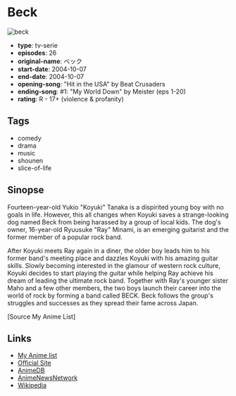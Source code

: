 # Beck

![beck](https://cdn.myanimelist.net/images/anime/11/11636.jpg)

-   **type**: tv-serie
-   **episodes**: 26
-   **original-name**: ベック
-   **start-date**: 2004-10-07
-   **end-date**: 2004-10-07
-   **opening-song**: "Hit in the USA" by Beat Crusaders
-   **ending-song**: #1: "My World Down" by Meister (eps 1-20)
-   **rating**: R - 17+ (violence & profanity)

## Tags

-   comedy
-   drama
-   music
-   shounen
-   slice-of-life

## Sinopse

Fourteen-year-old Yukio "Koyuki" Tanaka is a dispirited young boy with no goals in life. However, this all changes when Koyuki saves a strange-looking dog named Beck from being harassed by a group of local kids. The dog's owner, 16-year-old Ryuusuke "Ray" Minami, is an emerging guitarist and the former member of a popular rock band.

After Koyuki meets Ray again in a diner, the older boy leads him to his former band's meeting place and dazzles Koyuki with his amazing guitar skills. Slowly becoming interested in the glamour of western rock culture, Koyuki decides to start playing the guitar while helping Ray achieve his dream of leading the ultimate rock band. Together with Ray's younger sister Maho and a few other members, the two boys launch their career into the world of rock by forming a band called BECK. Beck follows the group's struggles and successes as they spread their fame across Japan.

[Source My Anime List]

## Links

-   [My Anime list](https://myanimelist.net/anime/57/Beck)
-   [Official Site](http://www.beck.ne.jp/)
-   [AnimeDB](http://anidb.info/perl-bin/animedb.pl?show=anime&aid=2320)
-   [AnimeNewsNetwork](http://www.animenewsnetwork.com/encyclopedia/anime.php?id=4404)
-   [Wikipedia](http://en.wikipedia.org/wiki/BECK)
